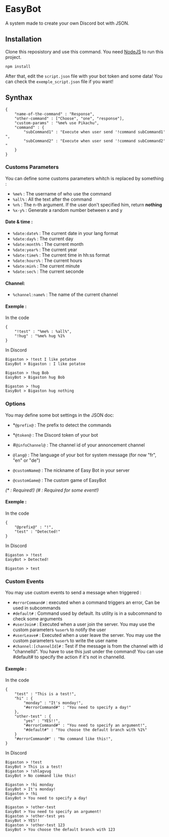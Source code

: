 # EasyBot
A system made to create your own Discord bot with JSON.

## Installation
Clone this reposistory and use this command. You need [NodeJS](https://nodejs.org/en/) to run this project.

```
npm install
```

After that, edit the `script.json` file with your bot token and some data! You can check the `exemple_script.json` file if you want!

## Synthax
```
{
	"name-of-the-command" : "Response",
	"other-command" : ["Choose", "one", "response"],
	"custom-params" : "%me% use Pikachu",
	"command" : {
		"subCommand1" : "Execute when user send '!command subCommand1' ",
		"subCommand2" : "Execute when user send '!command subCommand2' "
	}
}
```

### Customs Parameters
You can define some customs parameters whitch is replaced by something :
- `%me%` : The username of who use the command
- `%all%` : All the text after the command 
- `%n%` : The n-th argument. If the user don't specified him, return **nothing**
- `%x-y%` : Generate a random number between x and y

#### Date & time :
- `%date:date%` : The current date in your lang format
- `%date:day%` : The current day
- `%date:month%` : The current month
- `%date:year%` : The current year
- `%date:time%` : The current time in hh:ss format
- `%date:hours%` : The current hours
- `%date:min%` : The current minute
- `%date:sec%` : The current seconde

#### Channel:
- `%channel:name%` : The name of the current channel

#### Exemple :
In the code
```
{
	"!test" : "%me% : %all%",
	"!hug" : "%me% hug %1%
}
```

In Discord
```
Bigaston > !test I like potatoe
EasyBot > Bigaston : I like potatoe

Bigaston > !hug Bob
EasyBot > Bigaston hug Bob

Bigaston > !hug
EasyBot > Bigaston hug nothing
```

### Options
You may define some bot settings in the JSON doc:
- \*`@prefix@` : The prefix to detect the commands
- \*`@token@` : The Discord token of your bot

- \#`@infoChannel@` : The channel id of your annoncement channel

- `@lang@` : The language of your bot for system message (for now "fr", "en" or "de")
- `@customName@` : The nickname of Easy Bot in your server
- `@customGame@` : The custom game of EasyBot

*(\* : Required!) (\# : Required for some event!)*

#### Exemple :
In the code
```
{
	"@prefix@" : "!",
	"test" : "Detected!"
}
```

In Discord
```
Bigaston > !test
EasyBot > Detected!

Bigaston > test
```

### Custom Events
You may use custom events to send a message when triggered :
- `#errorCommand#` : executed when a command triggers an error, Can be used in subcommands
- `#default#` : Command used by default. Its utility is in a subcommand to check some arguments
- `#userJoin#` : Executed when a user join the server. You may use the custom parameters `%user%` to notify the user
- `#userLeave#` : Executed when a user leave the server. You may use the custom parameters `%user%` to write the user name
- `#channel:[channelId]#` : Test if the message is from the channel with id "channelId". You have to use this just under the command! You can use #default# to specify the action if it's not in channelId.

#### Exemple :
In the code
```
{
	"test" : "This is a test!",
	"hi" : {
		"monday" : "It's monday!",
		"#errorCommand#" : "You need to specify a day!"
	},
	"other-test" : {
		"yes" : "YES!!",
		"#errorCommand#" : "You need to specify an argument!",
		"#default#" : "You choose the default branch with %1%"
	}
	"#errorCommand#" : "No command like this!",
}
```

In Discord
```
Bigaston > !test
EasyBot > This is a test!
Bigaston > !shlagvug
EasyBot > No command like this!

Bigaston > !hi monday
EasyBot > It's monday!
Bigaston > !hi
EasyBot > You need to specify a day!

Bigaston > !other-test
EasyBot > You need to specify an argument!
Bigaston > !other-test yes
EasyBot > YES!!
Bigaston > !other-test 123
EasyBot > You choose the default branch with 123
```